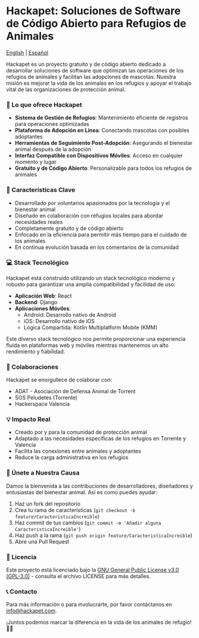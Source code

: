 # Hackapet: Soluciones de Software de Código Abierto para Refugios de Animales

[English](README.md) | [Español](README.es.md)

Hackapet es un proyecto gratuito y de código abierto dedicado a desarrollar soluciones de software que optimizan las operaciones de los refugios de animales y facilitan las adopciones de mascotas. Nuestra misión es mejorar la vida de los animales en los refugios y apoyar el trabajo vital de las organizaciones de protección animal.

### 🐾 Lo que ofrece Hackapet
- **Sistema de Gestión de Refugios**: Mantenimiento eficiente de registros para operaciones optimizadas
- **Plataforma de Adopción en Línea**: Conectando mascotas con posibles adoptantes
- **Herramientas de Seguimiento Post-Adopción**: Asegurando el bienestar animal después de la adopción
- **Interfaz Compatible con Dispositivos Móviles**: Acceso en cualquier momento y lugar
- **Gratuito y de Código Abierto**: Personalizable para todos los refugios de animales

### 🚀 Características Clave
- Desarrollado por voluntarios apasionados por la tecnología y el bienestar animal
- Diseñado en colaboración con refugios locales para abordar necesidades reales
- Completamente gratuito y de código abierto
- Enfocado en la eficiencia para permitir más tiempo para el cuidado de los animales
- En continua evolución basada en los comentarios de la comunidad

### 💻 Stack Tecnológico
Hackapet está construido utilizando un stack tecnológico moderno y robusto para garantizar una amplia compatibilidad y facilidad de uso:
- **Aplicación Web**: React
- **Backend**: Django
- **Aplicaciones Móviles**: 
  - Android: Desarrollo nativo de Android
  - iOS: Desarrollo nativo de iOS
  - Lógica Compartida: Kotlin Multiplatform Mobile (KMM)

Este diverso stack tecnológico nos permite proporcionar una experiencia fluida en plataformas web y móviles mientras mantenemos un alto rendimiento y fiabilidad.

### 🤝 Colaboraciones
Hackapet se enorgullece de colaborar con:
- ADAT - Asociación de Defensa Animal de Torrent
- SOS Peludetes (Torrente)
- Hackerspace Valencia

### 💡 Impacto Real
- Creado por y para la comunidad de protección animal
- Adaptado a las necesidades específicas de los refugios en Torrente y Valencia
- Facilita las conexiones entre animales y adoptantes
- Reduce la carga administrativa en los refugios

### 🌟 Únete a Nuestra Causa
Damos la bienvenida a las contribuciones de desarrolladores, diseñadores y entusiastas del bienestar animal. Así es como puedes ayudar:
1. Haz un fork del repositorio
2. Crea tu rama de características (`git checkout -b feature/CaracteristicaIncreible`)
3. Haz commit de tus cambios (`git commit -m 'Añadir alguna CaracteristicaIncreible'`)
4. Haz push a la rama (`git push origin feature/CaracteristicaIncreible`)
5. Abre una Pull Request

### 📝 Licencia
Este proyecto está licenciado bajo la [GNU General Public License v3.0 (GPL-3.0)](LICENSE.md) - consulta el archivo LICENSE para más detalles.

### 📞 Contacto
Para más información o para involucrarte, por favor contáctanos en [info@hackapet.com](mailto:info@hackapet.com).

¡Juntos podemos marcar la diferencia en la vida de los animales de refugio! 🐶🐱

